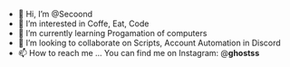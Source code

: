 - 👋 Hi, I’m @Secoond
- 👀 I’m interested in Coffe, Eat, Code
- 🌱 I’m currently learning Progamation of computers
- 💞️ I’m looking to collaborate on Scripts, Account Automation in Discord
- 📫 How to reach me ... You can find me on Instagram: @__ghostss__

<!---
Secoond/Secoond is a ✨ special ✨ repository because its `README.md` (this file) appears on your GitHub profile.
You can click the Preview link to take a look at your changes.
--->
